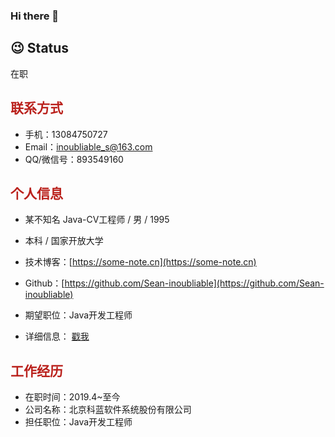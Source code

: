 ### Hi there 👋

<!--
**Sean-inoubliable/Sean-inoubliable** is a ✨ _special_ ✨ repository because its `README.md` (this file) appears on your GitHub profile.

Here are some ideas to get you started:

- 🔭 I’m currently working on ...
- 🌱 I’m currently learning ...
- 👯 I’m looking to collaborate on ...
- 🤔 I’m looking for help with ...
- 💬 Ask me about ...
- 📫 How to reach me: ...
- 😄 Pronouns: ...
- ⚡ Fun fact: ...
-->

## 😉 Status
在职


## **<span style="color:#ba211c">联系方式</span>**

- 手机：13084750727
- Email：inoubliable_s@163.com
- QQ/微信号：893549160


## **<span style="color:#ba211c">个人信息</span>**

*  某不知名 Java-CV工程师 / 男 / 1995
*  本科 / 国家开放大学
*  技术博客：[https://some-note.cn](https://some-note.cn)
*  Github：[https://github.com/Sean-inoubliable](https://github.com/Sean-inoubliable)

*  期望职位：Java开发工程师
*  详细信息： [戳我](https://github.com/Sean-inoubliable/CV/blob/master/README.md)


## **<span style="color:#ba211c">工作经历</span>**

* 在职时间：2019.4~至今
* 公司名称：北京科蓝软件系统股份有限公司
* 担任职位：Java开发工程师
